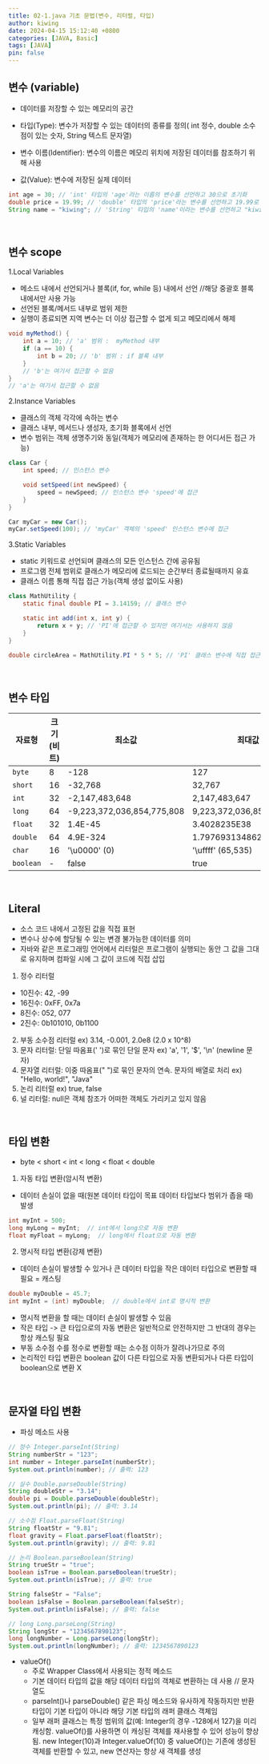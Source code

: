 ```yaml
---
title: 02-1.java 기초 문법(변수, 리터럴, 타입)
author: kiwing
date: 2024-04-15 15:12:40 +0800
categories: [JAVA, Basic]
tags: [JAVA]
pin: false
---
```


## 변수 (variable)

- 데이터를 저장할 수 있는 메모리의 공간

- 타입(Type): 변수가 저장할 수 있는 데이터의 종류를 정의( int 정수, double 소수점이 있는 숫자, String 텍스트 문자열)
- 변수 이름(Identifier): 변수의 이름은 메모리 위치에 저장된 데이터를 참조하기 위해 사용
- 값(Value): 변수에 저장된 실제 데이터

```java
int age = 30; // 'int' 타입의 'age'라는 이름의 변수를 선언하고 30으로 초기화
double price = 19.99; // 'double' 타입의 'price'라는 변수를 선언하고 19.99로 초기화
String name = "kiwing"; // 'String' 타입의 'name'이라는 변수를 선언하고 "kiwing"로 초기화
```

<br>

## 변수 scope

1.Local Variables
- 메소드 내에서 선언되거나 블록(if, for, while 등) 내에서 선언 //해당 중괄호 블록 내에서만 사용 가능
- 선언된 블록/메서드 내부로 범위 제한
- 실행이 종료되면 지역 변수는 더 이상 접근할 수 없게 되고 메모리에서 해제

```java
void myMethod() {
    int a = 10; // 'a' 범위 :  myMethod 내부
    if (a == 10) {
        int b = 20; // 'b' 범위 : if 블록 내부
    }
    // 'b'는 여기서 접근할 수 없음
}
// 'a'는 여기서 접근할 수 없음
```

2.Instance Variables
- 클래스의 객체 각각에 속하는 변수
- 클래스 내부, 메서드나 생성자, 초기화 블록에서 선언
- 변수 범위는 객체 생명주기와 동일(객체가 메모리에 존재하는 한 어디서든 접근 가능)

```java
class Car {
    int speed; // 인스턴스 변수

    void setSpeed(int newSpeed) {
        speed = newSpeed; // 인스턴스 변수 'speed'에 접근
    }
}

Car myCar = new Car();
myCar.setSpeed(100); // 'myCar' 객체의 'speed' 인스턴스 변수에 접근
```

3.Static Variables
- static 키워드로 선언되며 클래스의 모든 인스턴스 간에 공유됨
- 프로그램 전체 범위로 클래스가 메모리에 로드되는 순간부터 종료될때까지 유효
- 클래스 이름 통해 직접 접근 가능(객체 생성 없이도 사용)

```java
class MathUtility {
    static final double PI = 3.14159; // 클래스 변수

    static int add(int x, int y) {
        return x + y; // 'PI'에 접근할 수 있지만 여기서는 사용하지 않음
    }
}

double circleArea = MathUtility.PI * 5 * 5; // 'PI' 클래스 변수에 직접 접근
```
<br>

## 변수 타입

| 자료형      | 크기 (비트) | 최소값                             | 최대값                             | 기본값 |
|-----------|------------|-----------------------------------|-----------------------------------|-------|
| `byte`    | 8          | -128                              | 127                               | 0     |
| `short`   | 16         | -32,768                           | 32,767                            | 0     |
| `int`     | 32         | -2,147,483,648                    | 2,147,483,647                     | 0     |
| `long`    | 64         | -9,223,372,036,854,775,808        | 9,223,372,036,854,775,807         | 0L    |
| `float`   | 32         | 1.4E-45                           | 3.4028235E38                      | 0.0f  |
| `double`  | 64         | 4.9E-324                          | 1.7976931348623157E308            | 0.0d  |
| `char`    | 16         | '\u0000' (0)                      | '\uffff' (65,535)                 | '\u0000' |
| `boolean` | -          | false                             | true                              | false |

<br>

## Literal

- 소스 코드 내에서 고정된 값을 직접 표현
- 변수나 상수에 할당될 수 있는 변경 불가능한 데이터를 의미
- 자바와 같은 프로그래밍 언어에서 리터럴은 프로그램이 실행되는 동안 그 값을 그대로 유지하며 컴파일 시에 그 값이 코드에 직접 삽입

1. 정수 리터럴
- 10진수: 42, -99
- 16진수: 0xFF, 0x7a
- 8진수: 052, 077
- 2진수: 0b101010, 0b1100
2. 부동 소수점 리터럴
ex) 3.14, -0.001, 2.0e8 (2.0 x 10^8)
3. 문자 리터럴: 단일 따옴표(' ')로 묶인 단일 문자
ex) 'a', '1', '$', '\n' (newline 문자)
4. 문자열 리터럴: 이중 따옴표(" ")로 묶인 문자의 연속. 문자의 배열로 처리
ex) "Hello, world!", "Java"
5. 논리 리터럴
ex) true, false
6. 널 리터럴: null은 객체 참조가 어떠한 객체도 가리키고 있지 않음

<br>

## 타입 변환

- byte < short < int < long < float < double

1. 자동 타입 변환(암시적 변환)
- 데이터 손실이 없을 때(원본 데이터 타입이 목표 데이터 타입보다 범위가 좁을 때) 발생
```java
int myInt = 500;
long myLong = myInt;  // int에서 long으로 자동 변환
float myFloat = myLong;  // long에서 float으로 자동 변환
```

2. 명시적 타입 변환(강제 변환)
- 데이터 손실이 발생할 수 있거나 큰 데이터 타입을 작은 데이터 타입으로 변환할 때 필요 = 캐스팅
```java
double myDouble = 45.7;
int myInt = (int) myDouble;  // double에서 int로 명시적 변환
```
- 명시적 변환을 할 때는 데이터 손실이 발생할 수 있음
- 작은 타입 -> 큰 타입으로의 자동 변환은 일반적으로 안전하지만 그 반대의 경우는 항상 캐스팅 필요
- 부동 소수점 수를 정수로 변환할 때는 소수점 이하가 잘려나가므로 주의
- 논리적인 타입 변환은 boolean 값이 다른 타입으로 자동 변환되거나 다른 타입이 boolean으로 변환 X

<br>

## 문자열 타입 변환

- 파싱 메소드 사용


```java
// 정수 Integer.parseInt(String)
String numberStr = "123";
int number = Integer.parseInt(numberStr);
System.out.println(number); // 출력: 123

// 실수 Double.parseDouble(String)
String doubleStr = "3.14";
double pi = Double.parseDouble(doubleStr);
System.out.println(pi); // 출력: 3.14

// 소수점 Float.parseFloat(String)
String floatStr = "9.81";
float gravity = Float.parseFloat(floatStr);
System.out.println(gravity); // 출력: 9.81

// 논리 Boolean.parseBoolean(String)
String trueStr = "true";
boolean isTrue = Boolean.parseBoolean(trueStr);
System.out.println(isTrue); // 출력: true

String falseStr = "False";
boolean isFalse = Boolean.parseBoolean(falseStr);
System.out.println(isFalse); // 출력: false

// long Long.parseLong(String)
String longStr = "1234567890123";
long longNumber = Long.parseLong(longStr);
System.out.println(longNumber); // 출력: 1234567890123
```
- valueOf()
    - 주로 Wrapper Class에서 사용되는 정적 메소드
    - 기본 데이터 타입의 값을 해당 데이터 타입의 객체로 변환하는 데 사용 // 문자열도
    - parseInt()나 parseDouble() 같은 파싱 메소드와 유사하게 작동하지만 반환 타입이 기본 타입이 아니라 해당 기본 타입의 래퍼 클래스 객체임
    - 일부 래퍼 클래스는 특정 범위의 값(예: Integer의 경우 -128에서 127)을 미리 캐싱함. valueOf()를 사용하면 이 캐싱된 객체를 재사용할 수 있어 성능이 향상됨. new Integer(10)과 Integer.valueOf(10) 중 valueOf()는 기존에 생성된 객체를 반환할 수 있고, new 연산자는 항상 새 객체를 생성

[nodejs]: https://nodejs.org/
[starter]: https://github.com/cotes2020/chirpy-starter
[pages-workflow-src]: https://docs.github.com/en/pages/getting-started-with-github-pages/configuring-a-publishing-source-for-your-github-pages-site#publishing-with-a-custom-github-actions-workflow
[latest-tag]: https://github.com/cotes2020/jekyll-theme-chirpy/tags
